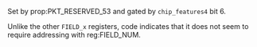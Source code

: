 Set by prop:PKT_RESERVED_53 and gated by `chip_features4` bit 6.

Unlike the other `FIELD_x` registers, code indicates that it does not seem to require addressing with reg:FIELD_NUM.
